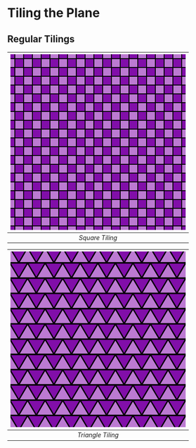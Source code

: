 # Tiling the Plane

## Regular Tilings

| ![Square Tiling](./assets/squares.png) |
| :------------------------------------: |
|            _Square Tiling_             |

| ![Triangle Tiling](./assets/triangles.png) |
| :----------------------------------------: |
|             _Triangle Tiling_              |
